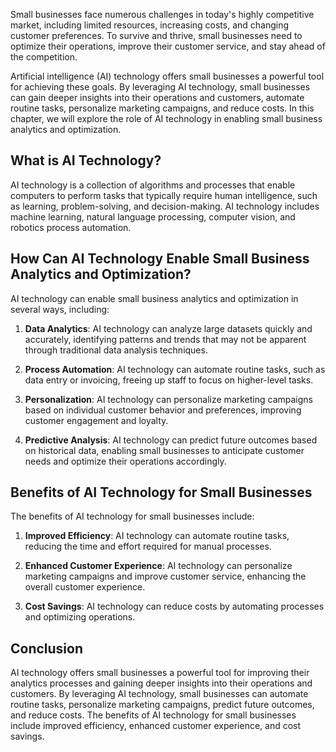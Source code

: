 

Small businesses face numerous challenges in today's highly competitive market, including limited resources, increasing costs, and changing customer preferences. To survive and thrive, small businesses need to optimize their operations, improve their customer service, and stay ahead of the competition.

Artificial intelligence (AI) technology offers small businesses a powerful tool for achieving these goals. By leveraging AI technology, small businesses can gain deeper insights into their operations and customers, automate routine tasks, personalize marketing campaigns, and reduce costs. In this chapter, we will explore the role of AI technology in enabling small business analytics and optimization.

What is AI Technology?
----------------------

AI technology is a collection of algorithms and processes that enable computers to perform tasks that typically require human intelligence, such as learning, problem-solving, and decision-making. AI technology includes machine learning, natural language processing, computer vision, and robotics process automation.

How Can AI Technology Enable Small Business Analytics and Optimization?
-----------------------------------------------------------------------

AI technology can enable small business analytics and optimization in several ways, including:

1. **Data Analytics**: AI technology can analyze large datasets quickly and accurately, identifying patterns and trends that may not be apparent through traditional data analysis techniques.

2. **Process Automation**: AI technology can automate routine tasks, such as data entry or invoicing, freeing up staff to focus on higher-level tasks.

3. **Personalization**: AI technology can personalize marketing campaigns based on individual customer behavior and preferences, improving customer engagement and loyalty.

4. **Predictive Analysis**: AI technology can predict future outcomes based on historical data, enabling small businesses to anticipate customer needs and optimize their operations accordingly.

Benefits of AI Technology for Small Businesses
----------------------------------------------

The benefits of AI technology for small businesses include:

1. **Improved Efficiency**: AI technology can automate routine tasks, reducing the time and effort required for manual processes.

2. **Enhanced Customer Experience**: AI technology can personalize marketing campaigns and improve customer service, enhancing the overall customer experience.

3. **Cost Savings**: AI technology can reduce costs by automating processes and optimizing operations.

Conclusion
----------

AI technology offers small businesses a powerful tool for improving their analytics processes and gaining deeper insights into their operations and customers. By leveraging AI technology, small businesses can automate routine tasks, personalize marketing campaigns, predict future outcomes, and reduce costs. The benefits of AI technology for small businesses include improved efficiency, enhanced customer experience, and cost savings.
